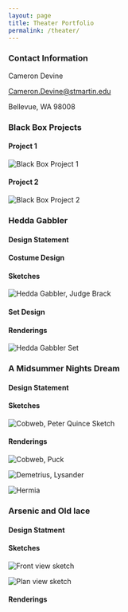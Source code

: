 ```yaml
---
layout: page
title: Theater Portfolio
permalink: /theater/
---
```


### Contact Information

Cameron Devine

<a href="mailto:Cameron.Devine@stmartin.edu">Cameron.Devine@stmartin.edu</a>

Bellevue, WA 98008

### Black Box Projects

#### Project 1

![Black Box Project 1](/images/BlackBox1.jpg)

#### Project 2

![Black Box Project 2](/images/BlackBox2.jpg)

### Hedda Gabbler

#### Design Statement

#### Costume Design

#### Sketches

![Hedda Gabbler, Judge Brack](/images/HeddaBrack.jpg)

#### Set Design

#### Renderings

![Hedda Gabbler Set](/images/HeddaSet.jpg)

### A Midsummer Nights Dream

#### Design Statement

#### Sketches

![Cobweb, Peter Quince Sketch](/images/CobwebPeterQuinceSketch.jpg)

#### Renderings

![Cobweb, Puck](/images/CobwebPuck.jpg)

![Demetrius, Lysander](/images/DemetriusLysander.jpg)

![Hermia](/images/hermia.jpg)

### Arsenic and Old lace

#### Design Statment

#### Sketches

![Front view sketch](/images/ArsenicFront.jpg)

![Plan view sketch](/images/ArsenicTop1.jpg)

#### Renderings
